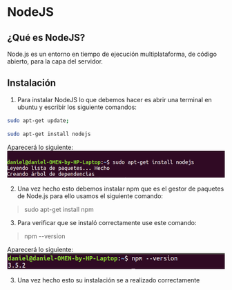 # NodeJS
## ¿Qué es NodeJS?

Node.js es un entorno en tiempo de ejecución multiplataforma, de código abierto, para la capa del servidor.

## Instalación

1) Para instalar NodeJS lo que debemos hacer es abrir una terminal en ubuntu y escribir los siguiente comandos:

```bash
sudo apt-get update;
```
```bash
sudo apt-get install nodejs
```

Aparecerá lo siguiente:
  ![Texto alternativo](https://raw.githubusercontent.com/ULL-ESIT-PL-1617/tareas-iniciales-daniel-alejandro-aduanich/master/capturas/Captura%20de%20pantalla%20de%202017-02-13%2012-57-27.png?token=AOP5X7bBB3ZHG9akzSU003mAKr4FYBt4ks5YqxPBwA%3D%3D)


2) Una vez hecho esto debemos instalar npm que es el gestor de paquetes de Node.js para ello usamos el siguiente comando:

> sudo apt-get install npm

3) Para verificar que se instaló correctamente use este comando:

> npm --version

Aparecerá lo siguiente:
![Texto alternativo](https://raw.githubusercontent.com/ULL-ESIT-PL-1617/tareas-iniciales-daniel-alejandro-aduanich/master/capturas/Captura%20de%20pantalla%20de%202017-02-13%2012-59-17.png?token=AOP5X5oOo7eJxv4AAKcn3LQCGL9KU4Tuks5YqxQYwA%3D%3D)

3) Una vez hecho esto su instalación se a realizado correctamente
